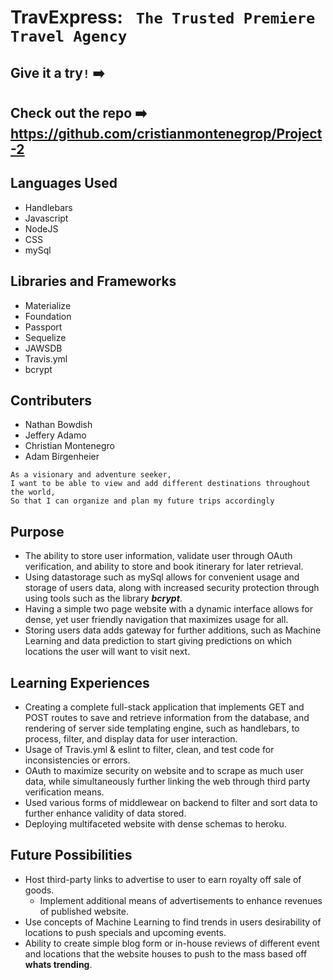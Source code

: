 # TravExpress: ` The Trusted Premiere Travel Agency`

## Give it a try`!` ➡️ 

## Check out the repo ➡️ https://github.com/cristianmontenegrop/Project-2

## Languages Used
* Handlebars
* Javascript
* NodeJS
* CSS
* mySql

## Libraries and Frameworks
* Materialize
* Foundation
* Passport
* Sequelize
* JAWSDB
* Travis.yml
* bcrypt

## Contributers
* Nathan Bowdish
* Jeffery Adamo
* Christian Montenegro
* Adam Birgenheier

```
As a visionary and adventure seeker,
I want to be able to view and add different destinations throughout the world,
So that I can organize and plan my future trips accordingly
```


## Purpose
* The ability to store user information, validate user through OAuth verification, and ability to store and book itinerary for later retrieval.
* Using datastorage such as mySql allows for convenient usage and storage of users data, along with increased security protection through using tools such as the library ***bcrypt***.
* Having a simple two page website with a dynamic interface allows for dense, yet user friendly navigation that maximizes usage for all.
* Storing users data adds gateway for further additions, such as Machine Learning and data prediction to start giving predictions on which locations the user will want to visit next.

## Learning Experiences
* Creating a complete full-stack application that implements GET and POST routes to save and retrieve information from the database, and rendering of server side templating engine, such as handlebars, to process, filter, and display data for user interaction.
* Usage of Travis.yml & eslint to filter, clean, and test code for inconsistencies or errors.
* OAuth to maximize security on website and to scrape as much user data, while simultaneously further linking the web through third party verification means.
* Used various forms of middlewear on backend to filter and sort data to further enhance validity of data stored.
* Deploying multifaceted website with dense schemas to heroku.

## Future Possibilities
* Host third-party links to advertise to user to earn royalty off sale of goods. 
    - Implement additional means of advertisements to enhance revenues of published website.
* Use concepts of Machine Learning to find trends in users desirability of locations to push specials and upcoming events.
* Ability to create simple blog form or in-house reviews of different event and locations that the website houses to push to the mass based off **whats trending**.


